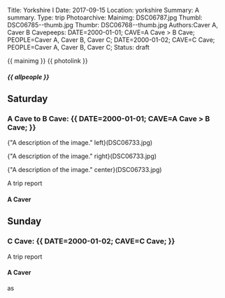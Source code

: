 Title: Yorkshire I
Date: 2017-09-15
Location: yorkshire
Summary: A summary.
Type: trip
Photoarchive:
Mainimg: DSC06787.jpg
Thumbl: DSC06785--thumb.jpg
Thumbr: DSC06768--thumb.jpg
Authors:Caver A, Caver B
Cavepeeps: DATE=2000-01-01; CAVE=A Cave > B Cave; PEOPLE=Caver A, Caver B, Caver C;
           DATE=2000-01-02; CAVE=C Cave; PEOPLE=Caver A, Caver B, Caver C;
Status: draft

{{ mainimg }}
{{ photolink }}
##### {{ allpeople }}

## Saturday

### A Cave to B Cave: {{ DATE=2000-01-01; CAVE=A Cave > B Cave; }}

{"A description of the image." left}(DSC06733.jpg)

{"A description of the image." right}(DSC06733.jpg)

{"A description of the image." center}(DSC06733.jpg)

A trip report

#### A Caver

## Sunday

### C Cave: {{ DATE=2000-01-02; CAVE=C Cave; }}

A trip report

#### A Caver

as